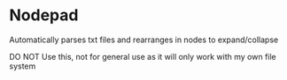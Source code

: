 # Nodepad
Automatically parses txt files and rearranges in nodes to expand/collapse


 DO NOT Use this, not for general use as it will only work with my own file system
